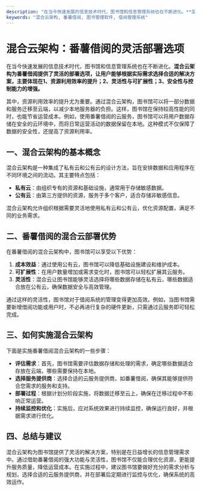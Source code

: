 ```yaml
---
description: "在当今快速发展的信息技术时代，图书馆和信息管理系统也在不断进化。**混合云架构为番薯借阅提供了灵活的部署选项，让用户能够根据实际需求选择合适的解决方案，主要体现在1、资源利用效率的提升；2、灵活性与可扩展性；3、安全性与控制能力的增强。**"
keywords: "混合云架构, 番薯借阅, 图书管理软件, 借阅管理系统"
---
```

# 混合云架构：番薯借阅的灵活部署选项

在当今快速发展的信息技术时代，图书馆和信息管理系统也在不断进化。**混合云架构为番薯借阅提供了灵活的部署选项，让用户能够根据实际需求选择合适的解决方案，主要体现在1、资源利用效率的提升；2、灵活性与可扩展性；3、安全性与控制能力的增强。**

其中，资源利用效率的提升尤为重要。通过混合云架构，图书馆可以将一部分数据和服务迁移至云端，以减少本地服务器的负担。这样，图书馆在保持较高性能的同时，也能节省运营成本。例如，使用番薯借阅的云服务，图书馆可以将用户数据存储在安全的云环境中，而将日常运营活动的数据保留在本地。这种模式不仅保障了数据的安全性，还提高了资源利用率。

## **一、混合云架构的基本概念**

混合云架构是一种集成了私有云和公有云的设计方法，旨在安排数据和应用程序在不同环境之间的流动。其主要特点包括：

- **私有云**：由组织专有的资源和基础设施，通常用于存储敏感数据。
- **公有云**：由第三方提供的资源，服务于多个客户，适合存储非敏感信息。

混合云架构允许组织根据需要灵活地使用私有云和公有云，优化资源配置，满足不同的业务需求。

## **二、番薯借阅的混合云部署优势**

在番薯借阅的混合云架构中，图书馆可以享受以下优势：

1. **成本效益**：通过使用公有云，图书馆可以降低基础设施建设和维护成本。
2. **可扩展性**：在用户数量增加或需求变化时，图书馆可以轻松扩展其云服务。
3. **灵活性**：混合云让图书馆能够灵活选择将哪些数据存储在私有云，哪些数据适合放在公有云，确保数据安全与高效管理。

通过这样的灵活性，图书馆对于借阅系统的管理变得更加高效。例如，当图书馆需要新增借阅功能或用户时，不必再进行复杂的硬件更新，只需通过云服务即可轻松完成。

## **三、如何实施混合云架构**

下面是实施番薯借阅混合云架构的一些步骤：

- **评估需求**：首先，图书馆需要评估数据存储和处理的需求，确定哪些数据适合存放在云端，哪些需要保持在本地。
- **选择服务提供商**：选择合适的云服务提供商，如番薯借阅，确保其能够提供符合您需求的服务和支持。
- **部署过程**：根据计划分阶段实施，将数据迁移至云上，确保在迁移过程中不影响正常运营。
- **持续监控和优化**：实施后，应对系统效果进行持续监控，确保运行良好，并根据需求进行优化。

## **四、总结与建议**

混合云架构为图书馆提供了灵活的解决方案，特别是在日益增长的信息管理需求中。通过借助番薯借阅的强大功能与灵活性，图书馆不仅能合理优化资源，更能提升服务质量，降低运营成本。在实施过程中，建议图书馆要做好充分的需求分析与规划，选择合适的云服务提供商，并在部署后定期进行监控与优化，确保系统的高效运作。 

